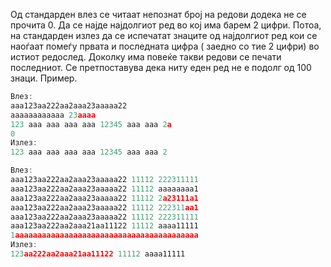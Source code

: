 Од стандарден влез се читаат непознат број на редови додека не се прочита 0. Да се најде најдолгиот ред во кој има барем
2 цифри.
Потоа, на стандарден излез да се испечатат знаците од најдолгиот ред кои се наоѓаат помеѓу првата и последната цифра (
заедно
со тие 2 цифри) во истиот редослед. Доколку има повеќе такви редови се печати последниот. Се претпоставува дека ниту
еден ред
не е подолг од 100 знаци.
Пример.

```C++
Влез:
aaa123aa222aa2aaa23aaaaa22 
aaaaaaaaaaaa 23aaaa
123 aaa aaa aaa aaa 12345 aaa aaa 2a
0
Излез:
123 aaa aaa aaa aaa 12345 aaa aaa 2
```

```C++
Влез:
aaa123aa222aa2aaa23aaaaa22 11112 222311111
aaa123aa222aa2aaa23aaaaa22 11112 aaaaaaaa1
aaa123aa222aa2aaa23aaaaa22 11112 2a23111a1
aaa123aa222aa2aaa23aaaaa22 11112 222311aa1
aaa123aa222aa2aaa23aaaaa22 11112 222311111
aaa123aa222aa2aaa21aa11122 11112 aaaa11111
1aaaaaaaaaaaaaaaaaaaaaaaaaaaaaaaaaaaaaaaaa
Излез:
123aa222aa2aaa21aa11122 11112 aaaa11111
```